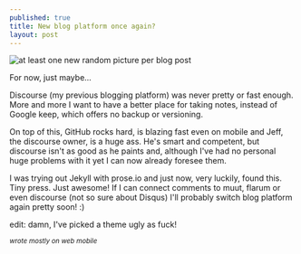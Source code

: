 ```yaml
---
published: true
title: New blog platform once again?
layout: post
---
```

![at least one new random picture per blog post](https://www.dropbox.com/s/3l0o5ujvhuiqcx9/2015-12-25%2009.07.33.jpg?dl=1)

For now, just maybe...

Discourse (my previous blogging platform) was never pretty or fast enough. More and more I want to have a better place for taking notes, instead of Google keep, which offers no backup or versioning.

On top of this, GitHub rocks hard, is blazing fast even on mobile and Jeff, the discourse owner, is a huge ass. He's smart and competent, but discourse isn't as good as he paints and, although I've had no personal huge problems with it yet I can now already foresee them.

I was trying out Jekyll with prose.io and just now, very luckily, found this. Tiny press. Just awesome! If I can connect comments to muut, flarum or even discourse (not so sure about Disqus) I'll probably switch blog platform again pretty soon! :)

edit: damn, I've picked a theme ugly as fuck!

<small>*wrote mostly on web mobile*</small>